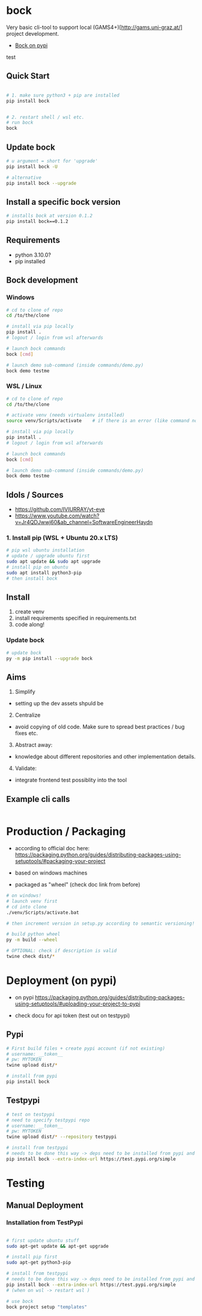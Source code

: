 
# bock

Very basic cli-tool to support local (GAMS4+)[http://gams.uni-graz.at/] project development.

- [Bock on pypi](https://pypi.org/project/bock/)

test

## Quick Start

```sh

# 1. make sure python3 + pip are installed
pip install bock


# 2. restart shell / wsl etc.
# run bock
bock

```

## Update bock

```sh
# u argument = short for 'upgrade'
pip install bock -U

# alternative
pip install bock --upgrade


```

## Install a specific bock version



```sh
# installs bock at version 0.1.2
pip install bock==0.1.2

```


## Requirements
- python 3.10.0?
- pip installed


## Bock development

### Windows

```sh
# cd to clone of repo
cd /to/the/clone

# install via pip locally
pip install .
# logout / login from wsl afterwards

# launch bock commands
bock [cmd]

# launch demo sub-command (inside commands/demo.py)
bock demo testme


```


### WSL / Linux

```sh
# cd to clone of repo
cd /to/the/clone

# activate venv (needs virtualenv installed)
source venv/Scripts/activate    # if there is an error (like command not found -> use dos2Unix command on venv/Scripts/activate )

# install via pip locally
pip install .
# logout / login from wsl afterwards

# launch bock commands
bock [cmd]

# launch demo sub-command (inside commands/demo.py)
bock demo testme


```


## Idols / Sources
- https://github.com/IVIURRAY/yt-eve
- https://www.youtube.com/watch?v=Jr4QDJwwj60&ab_channel=SoftwareEngineerHaydn



### 1. Install pip (WSL + Ubuntu 20.x LTS)
```sh
# pip wsl ubuntu installation
# update / upgrade ubuntu first
sudo apt update && sudo apt upgrade
# install pip on ubuntu
sudo apt install python3-pip
# then install bock

```

## Install

1. create venv
2. install requirements specified in requirements.txt
3. code along!


### Update bock

```sh
# update bock
py -m pip install --upgrade bock

```

## Aims

1. Simplify
  - setting up the dev assets shpuld be
2. Centralize
  - avoid copying of old code. Make sure to spread best practices / bug fixes etc.
3. Abstract away:
  - knowledge about different repositories and other implementation details.
4. Validate:
  - integrate frontend test possiblity into the tool


## Example cli calls

```sh


```

# Production / Packaging

- according to official doc here: https://packaging.python.org/guides/distributing-packages-using-setuptools/#packaging-your-project

- based on windows machines

- packaged as "wheel" (check doc link from before)

```sh
# on windows!
# launch venv first
# cd into clone
./venv/Scripts/activate.bat

# then increment version in setup.py according to semantic versioning!

# build python wheel
py -m build --wheel

# OPTIONAL: check if description is valid
twine check dist/*

```


# Deployment (on pypi)

- on pypi https://packaging.python.org/guides/distributing-packages-using-setuptools/#uploading-your-project-to-pypi

- check docu for api token (test out on testpypi)


## Pypi

```sh
# First build files + create pypi account (if not existing)
# username: __token__
# pw: MYTOKEN
twine upload dist/*

# install from pypi
pip install bock


```

## Testpypi


```sh
# test on testpypi
# need to specify testpypi repo
# username: __token__
# pw: MYTOKEN
twine upload dist/* --repository testpypi

# install from testpypi
# needs to be done this way -> deps need to be installed from pypi and not the test instance.
pip install bock --extra-index-url https://test.pypi.org/simple 


```


# Testing

## Manual Deployment

### Installation from TestPypi

```sh

# first update ubuntu stuff
sudo apt-get update && apt-get upgrade 

# install pip first
sudo apt-get python3-pip

# install from testpypi
# needs to be done this way -> deps need to be installed from pypi and not the test instance.
pip install bock --extra-index-url https://test.pypi.org/simple 
# (when on wsl -> restart wsl )

# use bock
bock project setup "templates"


```
